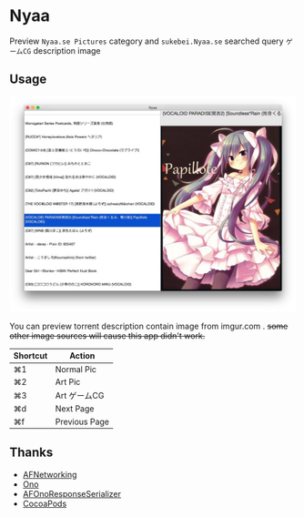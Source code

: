 # Nyaa
Preview `Nyaa.se Pictures` category and `sukebei.Nyaa.se` searched query `ゲームCG` description image


## Usage
![Nyaa](/Nyaa.jpg)

You can preview torrent description contain image from imgur.com . ~~some other image sources will cause this app didn't work.~~

Shortcut | Action
--- | ---
⌘1 | Normal Pic
⌘2 | Art Pic
⌘3 | Art ゲームCG
⌘d | Next Page
⌘f | Previous Page

## Thanks
- [AFNetworking](https://github.com/AFNetworking/AFNetworking)
- [Ono](https://github.com/mattt/Ono)
- [AFOnoResponseSerializer](https://github.com/AFNetworking/AFOnoResponseSerializer)
- [CocoaPods](https://cocoapods.org/)